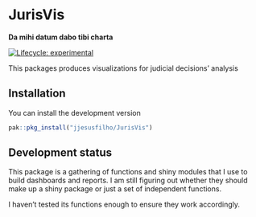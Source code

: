 
<!-- README.md is generated from README.Rmd. Please edit that file -->

# JurisVis

**Da mihi datum dabo tibi charta**

<!-- badges: start -->

[![Lifecycle:
experimental](https://img.shields.io/badge/lifecycle-experimental-orange.svg)](https://www.tidyverse.org/lifecycle/#experimental)
<!-- badges: end -->

This packages produces visualizations for judicial decisions’ analysis

## Installation

You can install the development version

``` r
pak::pkg_install("jjesusfilho/JurisVis")
```

## Development status

This package is a gathering of functions and shiny modules that I use to
build dashboards and reports. I am still figuring out whether they
should make up a shiny package or just a set of independent functions.

I haven’t tested its functions enough to ensure they work accordingly.
